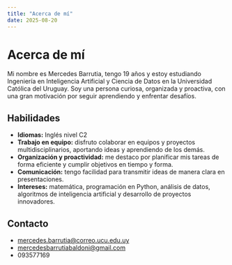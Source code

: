 ```yaml
---
title: "Acerca de mí"
date: 2025-08-20
---
```


# Acerca de mí

Mi nombre es Mercedes Barrutia, tengo 19 años y estoy estudiando Ingeniería en Inteligencia Artificial y Ciencia de Datos en la Universidad Católica del Uruguay. Soy una persona curiosa, organizada y proactiva, con una gran motivación por seguir aprendiendo y enfrentar desafíos. 

## Habilidades

- **Idiomas:** Inglés nivel C2
- **Trabajo en equipo:** disfruto colaborar en equipos y proyectos multidisciplinarios, aportando ideas y aprendiendo de los demás.
- **Organización y proactividad:** me destaco por planificar mis tareas de forma eficiente y cumplir objetivos en tiempo y forma.
- **Comunicación:** tengo facilidad para transmitir ideas de manera clara en presentaciones.
- **Intereses:** matemática, programación en Python, análisis de datos, algoritmos de inteligencia artificial y desarrollo de proyectos innovadores.

## Contacto
- mercedes.barrutia@correo.ucu.edu.uy
- mercedesbarrutiabaldoni@gmail.com
- 093577169
